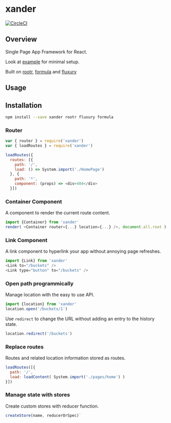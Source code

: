 # xander

[![CircleCI](https://circleci.com/gh/formula/xander.svg?style=svg)](https://circleci.com/gh/formula/xander)

## Overview

Single Page App Framework for React.

Look at [example](./example) for minimal setup.

Built on [rootr](https://github.com/formula/rootr/), [formula](https://github.com/formula/formula) and [fluxury](https://github.com/formula/fluxury)

## Usage

## Installation

```sh
npm install --save xander rootr fluxury formula
```

### Router

```js
var { router } = require('xander')
var { loadRoutes } = require('xander')

loadRoutes({
  routes: [{
    path: '/',
    load: () => System.import('./HomePage')
  }, {
    path: '*',
    component: (props) => <div>404</div>
  }])
```
### Container Component

A component to render the current route content.

```js
import {Container} from 'xander'
render( <Container router={...} location={...} />, document.all.root )
```

### Link Component

A link component to hyperlink your app without annoying page refreshes.

```js
import {Link} from 'xander'
<Link to="/buckets" />
<Link type="button" to="/buckets" />
```

### Open path programmically

Manage location with the easy to use API.

```js
import {location} from 'xander'
location.open('/buckets/1')
```
Use `redirect` to change the URL without adding an entry to the history state.
```js
location.redirect('/buckets')
```

### Replace routes

Routes and related location information stored as routes.

```js
loadRoutes([{
  path: '/',
  load: loadContent( System.import('./pages/home') )
}])
```

### Manage state with stores

Create custom stores with reducer function.

```js
createStore(name, reducerOrSpec)`
```
